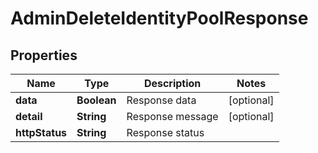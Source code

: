 # AdminDeleteIdentityPoolResponse

## Properties
Name | Type | Description | Notes
------------ | ------------- | ------------- | -------------
**data** | **Boolean** | Response data |  [optional]
**detail** | **String** | Response message |  [optional]
**httpStatus** | **String** | Response status | 

